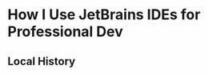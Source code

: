 <!-- Copyright (c) 2023 Tobias Briones. All rights reserved. -->
<!-- SPDX-License-Identifier: CC-BY-4.0 -->
<!-- This file is part of https://github.com/tobiasbriones/blog -->

# How I Use JetBrains IDEs for Professional Dev

## Local History
